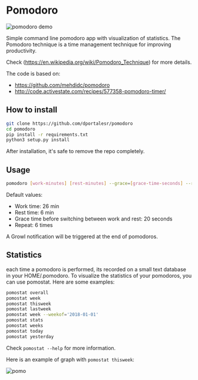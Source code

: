 # Pomodoro

![pomodoro demo](http://g.recordit.co/VO68g08grL.gif)

Simple command line pomodoro app with visualization of statistics.
The Pomodoro technique is a time management technique for improving productivity.

Check (<https://en.wikipedia.org/wiki/Pomodoro_Technique>)
for more details.

The code is based on:
  - <https://github.com/mehdidc/pomodoro>
  - <http://code.activestate.com/recipes/577358-pomodoro-timer/>

## How to install

```bash
git clone https://github.com/dportalesr/pomodoro
cd pomodoro
pip install -r requirements.txt
python3 setup.py install
```

After installation, it's safe to remove the repo completely.

## Usage

```bash
pomodoro [work-minutes] [rest-minutes] --grace=[grace-time-seconds] --repeat=[repeat]
```

Default values:

- Work time: 26 min
- Rest time: 6 min
- Grace time before switching between work and rest: 20 seconds
- Repeat: 6 times

A Growl notification will be triggered at the end of pomodoros.

## Statistics

each time a pomodoro is performed, its recorded on a small text database in your HOME/.pomodoro. To visualize the statistics of your pomodoros, you can use pomostat. Here are some examples:

```bash
pomostat overall
pomostat week
pomostat thisweek
pomostat lastweek
pomostat week --weekof='2018-01-01'
pomostat stats
pomostat weeks
pomostat today
pomostat yesterday
```

Check `pomostat --help` for more information.

Here is an example of graph with `pomostat thisweek`:

![pomo](https://raw.githubusercontent.com/mehdidc/pomodoro/master/pomo.png)
